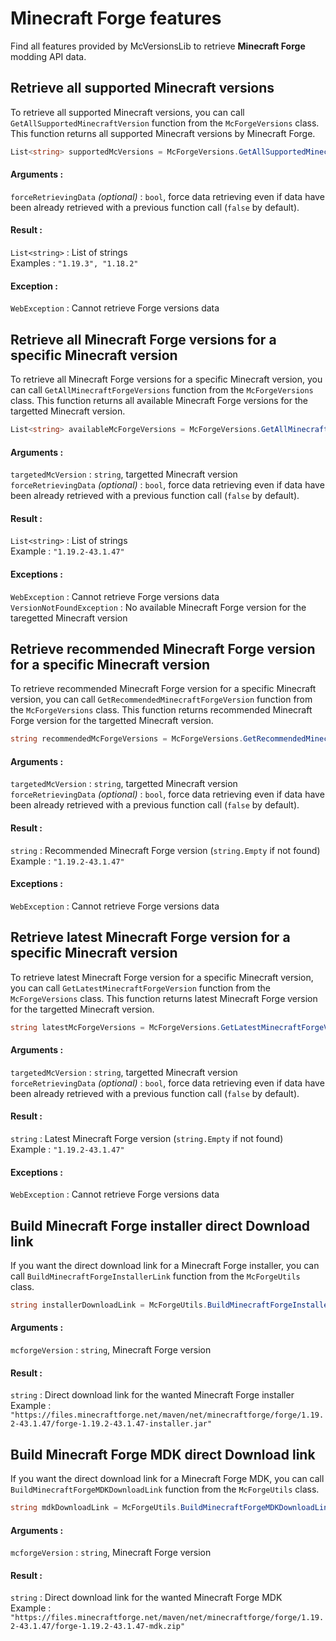 # Minecraft Forge features

Find all features provided by McVersionsLib to retrieve **Minecraft Forge** modding API data.

## Retrieve all supported Minecraft versions
To retrieve all supported Minecraft versions, you can call `GetAllSupportedMinecraftVersion` function from the `McForgeVersions` class.
This function returns all supported Minecraft versions by Minecraft Forge.

```c#
List<string> supportedMcVersions = McForgeVersions.GetAllSupportedMinecraftVersion();
```

#### Arguments :
`forceRetrievingData` *(optional)* : `bool`, force data retrieving even if data have been already retrieved with a previous function call (`false` by default).

#### Result :
`List<string>` : List of strings<br/>
Examples : `"1.19.3", "1.18.2"`

#### Exception :
`WebException` : Cannot retrieve Forge versions data

## Retrieve all Minecraft Forge versions for a specific Minecraft version
To retrieve all Minecraft Forge versions for a specific Minecraft version, you can call `GetAllMinecraftForgeVersions` function from the `McForgeVersions` class.
This function returns all available Minecraft Forge versions for the targetted Minecraft version.

```c#
List<string> availableMcForgeVersions = McForgeVersions.GetAllMinecraftForgeVersions("1.19.3");
```

#### Arguments :
`targetedMcVersion` : `string`, targetted Minecraft version<br/>
`forceRetrievingData` *(optional)* : `bool`, force data retrieving even if data have been already retrieved with a previous function call (`false` by default).

#### Result :
`List<string>` : List of strings<br/>
Example : `"1.19.2-43.1.47"`

#### Exceptions :
`WebException` : Cannot retrieve Forge versions data<br/>
`VersionNotFoundException` : No available Minecraft Forge version for the taregetted Minecraft version

## Retrieve recommended Minecraft Forge version for a specific Minecraft version
To retrieve recommended Minecraft Forge version for a specific Minecraft version, you can call `GetRecommendedMinecraftForgeVersion` function from the `McForgeVersions` class.
This function returns recommended Minecraft Forge version for the targetted Minecraft version.

```c#
string recommendedMcForgeVersions = McForgeVersions.GetRecommendedMinecraftForgeVersion("1.19.3");
```

#### Arguments :
`targetedMcVersion` : `string`, targetted Minecraft version<br/>
`forceRetrievingData` *(optional)* : `bool`, force data retrieving even if data have been already retrieved with a previous function call (`false` by default).

#### Result :
`string` : Recommended Minecraft Forge version (`string.Empty` if not found)<br/>
Example : `"1.19.2-43.1.47"`

#### Exceptions :
`WebException` : Cannot retrieve Forge versions data<br/>


## Retrieve latest Minecraft Forge version for a specific Minecraft version
To retrieve latest Minecraft Forge version for a specific Minecraft version, you can call `GetLatestMinecraftForgeVersion` function from the `McForgeVersions` class.
This function returns latest Minecraft Forge version for the targetted Minecraft version.

```c#
string latestMcForgeVersions = McForgeVersions.GetLatestMinecraftForgeVersion("1.19.3");
```

#### Arguments :
`targetedMcVersion` : `string`, targetted Minecraft version<br/>
`forceRetrievingData` *(optional)* : `bool`, force data retrieving even if data have been already retrieved with a previous function call (`false` by default).

#### Result :
`string` : Latest Minecraft Forge version (`string.Empty` if not found)<br/>
Example : `"1.19.2-43.1.47"`

#### Exceptions :
`WebException` : Cannot retrieve Forge versions data<br/>

## Build Minecraft Forge installer direct Download link
If you want the direct download link for a Minecraft Forge installer, you can call `BuildMinecraftForgeInstallerLink` function from the `McForgeUtils` class.

```c#
string installerDownloadLink = McForgeUtils.BuildMinecraftForgeInstallerLink("1.19.2-43.1.47");
```

#### Arguments :
`mcforgeVersion` : `string`, Minecraft Forge version

#### Result :
`string` : Direct download link for the wanted Minecraft Forge installer<br/>
Example : `"https://files.minecraftforge.net/maven/net/minecraftforge/forge/1.19.2-43.1.47/forge-1.19.2-43.1.47-installer.jar"`

## Build Minecraft Forge MDK direct Download link
If you want the direct download link for a Minecraft Forge MDK, you can call `BuildMinecraftForgeMDKDownloadLink` function from the `McForgeUtils` class.

```c#
string mdkDownloadLink = McForgeUtils.BuildMinecraftForgeMDKDownloadLink("1.19.2-43.1.47");
```

#### Arguments :
`mcforgeVersion` : `string`, Minecraft Forge version

#### Result :
`string` : Direct download link for the wanted Minecraft Forge MDK<br/>
Example : `"https://files.minecraftforge.net/maven/net/minecraftforge/forge/1.19.2-43.1.47/forge-1.19.2-43.1.47-mdk.zip"`
